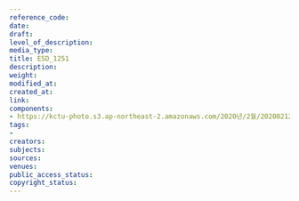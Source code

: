 ```yaml
---
reference_code: 
date: 
draft: 
level_of_description: 
media_type: 
title: E5D_1251
description: 
weight: 
modified_at: 
created_at: 
link: 
components:
- https://kctu-photo.s3.ap-northeast-2.amazonaws.com/2020년/2월/20200212_영남대의료원+고공농성+해단집회/E5D_1251.jpg
tags:
- 
creators: 
subjects: 
sources: 
venues: 
public_access_status: 
copyright_status: 
---
```

